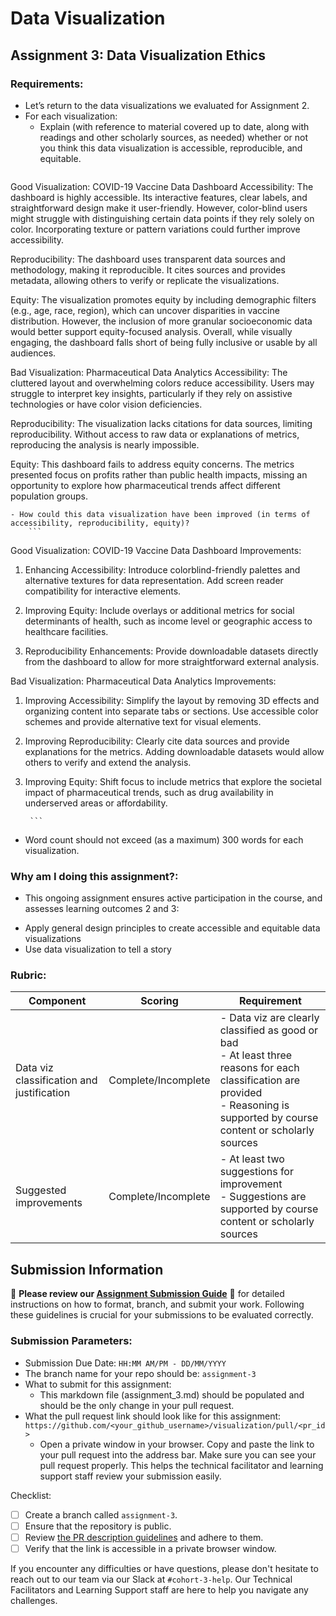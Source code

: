 # Data Visualization

## Assignment 3: Data Visualization Ethics

### Requirements:
- Let’s return to the data visualizations we evaluated for Assignment 2.  
- For each visualization: 
    - Explain (with reference to material covered up to date, along with readings and other scholarly sources, as needed) whether or not you think this data visualization is accessible, reproducible, and equitable. 
        ```
Good Visualization: COVID-19 Vaccine Data Dashboard
Accessibility: The dashboard is highly accessible. Its interactive features, clear labels, and straightforward design make it user-friendly. However, color-blind users might struggle with distinguishing certain data points if they rely solely on color. Incorporating texture or pattern variations could further improve accessibility.

Reproducibility: The dashboard uses transparent data sources and methodology, making it reproducible. It cites sources and provides metadata, allowing others to verify or replicate the visualizations.

Equity: The visualization promotes equity by including demographic filters (e.g., age, race, region), which can uncover disparities in vaccine distribution. However, the inclusion of more granular socioeconomic data would better support equity-focused analysis.
Overall, while visually engaging, the dashboard falls short of being fully inclusive or usable by all audiences.

Bad Visualization: Pharmaceutical Data Analytics
Accessibility: The cluttered layout and overwhelming colors reduce accessibility. Users may struggle to interpret key insights, particularly if they rely on assistive technologies or have color vision deficiencies.

Reproducibility: The visualization lacks citations for data sources, limiting reproducibility. Without access to raw data or explanations of metrics, reproducing the analysis is nearly impossible.

Equity: This dashboard fails to address equity concerns. The metrics presented focus on profits rather than public health impacts, missing an opportunity to explore how pharmaceutical trends affect different population groups.


    - How could this data visualization have been improved (in terms of accessibility, reproducibility, equity)?  
        ```
Good Visualization: COVID-19 Vaccine Data Dashboard
Improvements:
1) Enhancing Accessibility: Introduce colorblind-friendly palettes and alternative textures for data representation. Add screen reader compatibility for interactive elements.

2) Improving Equity: Include overlays or additional metrics for social determinants of health, such as income level or geographic access to healthcare facilities.

3) Reproducibility Enhancements: Provide downloadable datasets directly from the dashboard to allow for more straightforward external analysis.


Bad Visualization: Pharmaceutical Data Analytics
Improvements:
1) Improving Accessibility: Simplify the layout by removing 3D effects and organizing content into separate tabs or sections. Use accessible color schemes and provide alternative text for visual elements.

2) Improving Reproducibility: Clearly cite data sources and provide explanations for the metrics. Adding downloadable datasets would allow others to verify and extend the analysis.

3) Improving Equity: Shift focus to include metrics that explore the societal impact of pharmaceutical trends, such as drug availability in underserved areas or affordability.


        ```

- Word count should not exceed (as a maximum) 300 words for each visualization. 

### Why am I doing this assignment?:
- This ongoing assignment ensures active participation in the course, and assesses learning outcomes 2 and 3:  
* Apply general design principles to create accessible and equitable data visualizations
* Use data visualization to tell a story

### Rubric:
| Component               | Scoring   | Requirement                                                 |
|-------------------------|-----------|-------------------------------------------------------------|
| Data viz classification and justification | Complete/Incomplete | - Data viz are clearly classified as good or bad<br />- At least three reasons for each classification are provided<br />- Reasoning is supported by course content or scholarly sources |
| Suggested improvements  | Complete/Incomplete | - At least two suggestions for improvement<br />- Suggestions are supported by course content or scholarly sources |

## Submission Information

🚨 **Please review our [Assignment Submission Guide](https://github.com/UofT-DSI/onboarding/blob/main/onboarding_documents/submissions.md)** 🚨 for detailed instructions on how to format, branch, and submit your work. Following these guidelines is crucial for your submissions to be evaluated correctly.

### Submission Parameters:
* Submission Due Date: `HH:MM AM/PM - DD/MM/YYYY`
* The branch name for your repo should be: `assignment-3`
* What to submit for this assignment:
    * This markdown file (assignment_3.md) should be populated and should be the only change in your pull request.
* What the pull request link should look like for this assignment: `https://github.com/<your_github_username>/visualization/pull/<pr_id>`
    * Open a private window in your browser. Copy and paste the link to your pull request into the address bar. Make sure you can see your pull request properly. This helps the technical facilitator and learning support staff review your submission easily.

Checklist:
- [ ] Create a branch called `assignment-3`.
- [ ] Ensure that the repository is public.
- [ ] Review [the PR description guidelines](https://github.com/UofT-DSI/onboarding/blob/main/onboarding_documents/submissions.md#guidelines-for-pull-request-descriptions) and adhere to them.
- [ ] Verify that the link is accessible in a private browser window.

If you encounter any difficulties or have questions, please don't hesitate to reach out to our team via our Slack at `#cohort-3-help`. Our Technical Facilitators and Learning Support staff are here to help you navigate any challenges.
